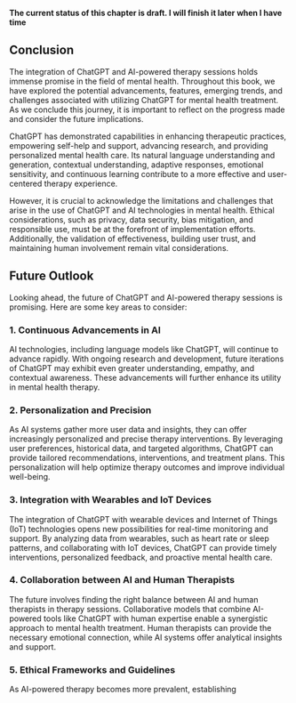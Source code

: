 **The current status of this chapter is draft. I will finish it later when I have time**

Conclusion
----------

The integration of ChatGPT and AI-powered therapy sessions holds immense promise in the field of mental health. Throughout this book, we have explored the potential advancements, features, emerging trends, and challenges associated with utilizing ChatGPT for mental health treatment. As we conclude this journey, it is important to reflect on the progress made and consider the future implications.

ChatGPT has demonstrated capabilities in enhancing therapeutic practices, empowering self-help and support, advancing research, and providing personalized mental health care. Its natural language understanding and generation, contextual understanding, adaptive responses, emotional sensitivity, and continuous learning contribute to a more effective and user-centered therapy experience.

However, it is crucial to acknowledge the limitations and challenges that arise in the use of ChatGPT and AI technologies in mental health. Ethical considerations, such as privacy, data security, bias mitigation, and responsible use, must be at the forefront of implementation efforts. Additionally, the validation of effectiveness, building user trust, and maintaining human involvement remain vital considerations.

Future Outlook
--------------

Looking ahead, the future of ChatGPT and AI-powered therapy sessions is promising. Here are some key areas to consider:

### 1. Continuous Advancements in AI

AI technologies, including language models like ChatGPT, will continue to advance rapidly. With ongoing research and development, future iterations of ChatGPT may exhibit even greater understanding, empathy, and contextual awareness. These advancements will further enhance its utility in mental health therapy.

### 2. Personalization and Precision

As AI systems gather more user data and insights, they can offer increasingly personalized and precise therapy interventions. By leveraging user preferences, historical data, and targeted algorithms, ChatGPT can provide tailored recommendations, interventions, and treatment plans. This personalization will help optimize therapy outcomes and improve individual well-being.

### 3. Integration with Wearables and IoT Devices

The integration of ChatGPT with wearable devices and Internet of Things (IoT) technologies opens new possibilities for real-time monitoring and support. By analyzing data from wearables, such as heart rate or sleep patterns, and collaborating with IoT devices, ChatGPT can provide timely interventions, personalized feedback, and proactive mental health care.

### 4. Collaboration between AI and Human Therapists

The future involves finding the right balance between AI and human therapists in therapy sessions. Collaborative models that combine AI-powered tools like ChatGPT with human expertise enable a synergistic approach to mental health treatment. Human therapists can provide the necessary emotional connection, while AI systems offer analytical insights and support.

### 5. Ethical Frameworks and Guidelines

As AI-powered therapy becomes more prevalent, establishing
